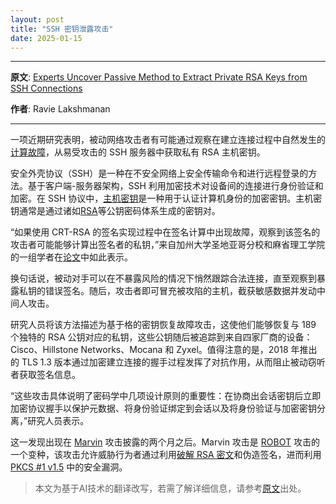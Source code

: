 ```yaml
---
layout: post
title: "SSH 密钥泄露攻击"
date: 2025-01-15
---
```


---

**原文**: [Experts Uncover Passive Method to Extract Private RSA Keys from SSH Connections](https://thehackernews.com/2023/11/experts-uncover-passive-method-to.html)

**作者**: Ravie Lakshmanan

---

一项近期研究表明，被动网络攻击者有可能通过观察在建立连接过程中自然发生的[计算故障](https://www.redhat.com/en/blog/factoring-rsa-keys-tls-perfect-forward-secrecy)，从易受攻击的 SSH 服务器中获取私有 RSA 主机密钥。

安全外壳协议（SSH）是一种在不安全网络上安全传输命令和进行远程登录的方法。基于客户端-服务器架构，SSH 利用加密技术对设备间的连接进行身份验证和加密。在 SSH 协议中，[主机密钥](https://csrc.nist.gov/glossary/term/host_key)是一种用于认证计算机身份的加密密钥。主机密钥通常是通过诸如[RSA](https://en.wikipedia.org/wiki/RSA_(cryptosystem))等公钥密码体系生成的密钥对。

“如果使用 CRT-RSA 的签名实现过程中在签名计算中出现故障，观察到该签名的攻击者可能能够计算出签名者的私钥，”来自加州大学圣地亚哥分校和麻省理工学院的一组学者在[论文](https://eprint.iacr.org/2023/1711)中如此表示。

换句话说，被动对手可以在不暴露风险的情况下悄然跟踪合法连接，直至观察到暴露私钥的错误签名。随后，攻击者即可冒充被攻陷的主机，截获敏感数据并发动中间人攻击。

研究人员将该方法描述为基于格的密钥恢复故障攻击，这使他们能够恢复与 189 个独特的 RSA 公钥对应的私钥，这些公钥随后被追踪到来自四家厂商的设备：Cisco、Hillstone Networks、Mocana 和 Zyxel。值得注意的是，2018 年推出的 TLS 1.3 版本通过加密建立连接的握手过程发挥了对抗作用，从而阻止被动窃听者获取签名信息。

“这些攻击具体说明了密码学中几项设计原则的重要性：在协商出会话密钥后立即加密协议握手以保护元数据、将身份验证绑定到会话以及将身份验证与加密密钥分离，”研究人员表示。

这一发现出现在 [Marvin](https://people.redhat.com/~hkario/marvin/) 攻击披露的两个月之后。Marvin 攻击是 [ROBOT](https://mengcezheng.github.io/robot/) 攻击的一个变种，该攻击允许威胁行为者通过利用[破解 RSA 密文](https://mengcezheng.github.io/mega/)和伪造签名，进而利用 [PKCS #1 v1.5](https://en.wikipedia.org/wiki/PKCS_1) 中的安全漏洞。

> 本文为基于AI技术的翻译改写，若需了解详细信息，请参考[原文](https://thehackernews.com/2023/11/experts-uncover-passive-method-to.html)出处。
